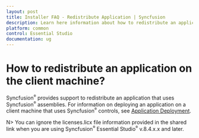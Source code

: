 ```yaml
---
layout: post
title: Installer FAQ - Redistribute Application | Syncfusion
description: Learn here information about how to redistribute an application on the client machine and more details.
platform: common
control: Essential Studio
documentation: ug
---
```


# How to redistribute an application on the client machine?

Syncfusion<sup style="font-size:70%">&reg;</sup> provides support to redistribute an application that uses Syncfusion<sup style="font-size:70%">&reg;</sup>  assemblies. For information on deploying an application on a client machine that uses Syncfusion<sup style="font-size:70%">&reg;</sup>  controls, see [Application Deployment](http://www.syncfusion.com/support/kb/2110/).

 N> You can ignore the licenses.licx file information provided in the shared link when you are using Syncfusion<sup style="font-size:70%">&reg;</sup>  Essential Studio<sup style="font-size:70%">&reg;</sup>  v.8.4.x.x and later.


